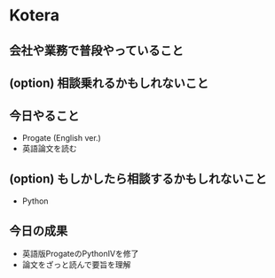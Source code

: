 # Kotera

## 会社や業務で普段やっていること

## (option) 相談乗れるかもしれないこと


## 今日やること

- Progate (English ver.)
- 英語論文を読む

## (option) もしかしたら相談するかもしれないこと
 
- Python

## 今日の成果

- 英語版ProgateのPythonIVを修了
- 論文をざっと読んで要旨を理解
